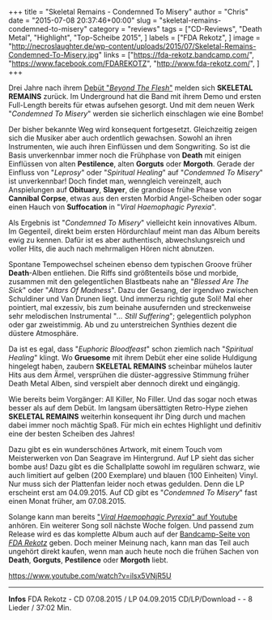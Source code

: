 +++
title = "Skeletal Remains - Condemned To Misery"
author = "Chris"
date = "2015-07-08 20:37:46+00:00"
slug = "skeletal-remains-condemned-to-misery"
category = "reviews"
tags = ["CD-Reviews", "Death Metal", "Highlight", "Top-Scheibe 2015", ]
labels = ["FDA Rekotz", ]
image = "http://necroslaughter.de/wp-content/uploads/2015/07/Skeletal-Remains-Condemned-To-Misery.jpg"
links = ["https://fda-rekotz.bandcamp.com/", "https://www.facebook.com/FDAREKOTZ", "http://www.fda-rekotz.com/", ]
+++





Drei Jahre nach ihrem <a href="http://necroslaughter.de/2012/11/skeletal-remains-beyond-the-flesh/">Debüt "_Beyond The Flesh_"</a> melden sich **SKELETAL REMAINS** zurück. Im Underground hat die Band mit ihrem Demo und ersten Full-Length bereits für etwas aufsehen gesorgt. Und mit dem neuen Werk "_Condemned To Misery_" werden sie sicherlich einschlagen wie eine Bombe!

Der bisher bekannte Weg wird konsequent fortgesetzt. Gleichzeitig zeigen sich die Musiker aber auch ordentlich gewachsen. Sowohl an ihren Instrumenten, wie auch ihren Einflüssen und dem Songwriting. So ist die Basis unverkennbar immer noch die Frühphase von **Death** mit einigen Einflüssen von alten **Pestilence**, alten **Gorguts** oder **Morgoth**. Gerade der Einfluss von "_Leprosy_" oder "_Spiritual Healing_" auf "_Condemned To Misery_" ist unverkennbar! Doch findet man, wenngleich vereinzelt, auch Anspielungen auf **Obituary**, **Slayer**, die grandiose frühe Phase von **Cannibal Corpse**, etwas aus den ersten Morbid Angel-Scheiben oder sogar einen Hauch von **Suffocation** in "_Viral Haemophagic Pyrexia_".

Als Ergebnis ist "_Condemned To Misery_" vielleicht kein innovatives Album. Im Gegenteil, direkt beim ersten Hördurchlauf meint man das Album bereits ewig zu kennen. Dafür ist es aber authentisch, abwechslungsreich und voller Hits, die auch nach mehrmaligen Hören nicht abnutzen.

Spontane Tempowechsel scheinen ebenso dem typischen Groove früher **Death**-Alben entliehen. Die Riffs sind größtenteils böse und morbide, zusammen mit den gelegentlichen Blastbeats nahe an "_Blessed Are The Sick_" oder "_Altars Of Madness_". Dazu der Gesang, der irgendwo zwischen Schuldiner und Van Drunen liegt. Und immerzu richtig gute Soli! Mal eher pointiert, mal exzessiv, bis zum beinahe ausufernden und streckenweise sehr melodischen Instrumental "_... Still Suffering_"; gelegentlich polyphon oder gar zweistimmig. Ab und zu unterstreichen Synthies dezent die düstere Atmosphäre.

Da ist es egal, dass "_Euphoric Bloodfeast_" schon ziemlich nach "_Spiritual Healing_" klingt. Wo **Gruesome** mit ihrem Debüt eher eine solide Huldigung hingelegt haben, zaubern **SKELETAL REMAINS** scheinbar mühelos lauter Hits aus dem Ärmel, versprühen die düster-aggressive Stimmung früher Death Metal Alben, sind verspielt aber dennoch direkt und eingängig.

Wie bereits beim Vorgänger: All Killer, No Filler. Und das sogar noch etwas besser als auf dem Debüt. Im langsam übersättigten Retro-Hype ziehen **SKELETAL REMAINS** weiterhin konsequent ihr Ding durch und machen dabei immer noch mächtig Spaß. Für mich ein echtes Highlight und definitiv eine der besten Scheiben des Jahres!

Dazu gibt es ein wunderschönes Artwork, mit einem Touch vom Meisterwerken von Dan Seagrave im Hintergrund. Auf LP sieht das sicher bombe aus! Dazu gibt es die Schallplatte sowohl im regulären schwarz, wie auch limitiert auf gelben (200 Exemplare) und blauen (100 Einheiten) Vinyl. Nur muss sich der Plattenfan leider noch etwas gedulden. Denn die LP erscheint erst am 04.09.2015. Auf CD gibt es "_Condemned To Misery_" fast einen Monat früher, am 07.08.2015.

Solange kann man bereits <a href="https://www.youtube.com/watch?v=ilsx5VNjR5U">"_Viral Haemophagic Pyrexia_" auf Youtube</a> anhören. Ein weiterer Song soll nächste Woche folgen. Und passend zum Release wird es das komplette Album auch auf der <a href="https://fda-rekotz.bandcamp.com/">Bandcamp-Seite von _FDA Rekotz_</a> geben. Doch meiner Meinung nach, kann man das Teil auch ungehört direkt kaufen, wenn man auch heute noch die frühen Sachen von **Death**, **Gorguts**, **Pestilence** oder **Morgoth** liebt.

https://www.youtube.com/watch?v=ilsx5VNjR5U



---
**Infos**
FDA Rekotz - CD 07.08.2015 / LP 04.09.2015
CD/LP/Download - - 8 Lieder / 37:02 Min.
